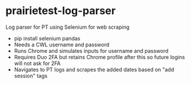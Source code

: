 # prairietest-log-parser
Log parser for PT using Selenium for web scraping
- pip install selenium pandas
- Needs a CWL username and password
- Runs Chrome and simulates inputs for username and password
- Requires Duo 2FA but retains Chrome profile after this so future logins will not ask for 2FA
- Navigates to PT logs and scrapes the added dates based on "add session" tags
